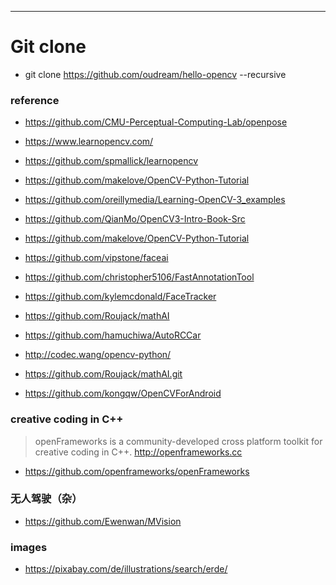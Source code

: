 
---

# Git clone
- git clone https://github.com/oudream/hello-opencv --recursive



### reference
- https://github.com/CMU-Perceptual-Computing-Lab/openpose
- https://www.learnopencv.com/
- https://github.com/spmallick/learnopencv
- https://github.com/makelove/OpenCV-Python-Tutorial
- https://github.com/oreillymedia/Learning-OpenCV-3_examples
- https://github.com/QianMo/OpenCV3-Intro-Book-Src
- https://github.com/makelove/OpenCV-Python-Tutorial
- https://github.com/vipstone/faceai
- https://github.com/christopher5106/FastAnnotationTool
- https://github.com/kylemcdonald/FaceTracker
- https://github.com/Roujack/mathAI
- https://github.com/hamuchiwa/AutoRCCar

- http://codec.wang/opencv-python/
- https://github.com/Roujack/mathAI.git
- https://github.com/kongqw/OpenCVForAndroid

### creative coding in C++
> openFrameworks is a community-developed cross platform toolkit for creative coding in C++. http://openframeworks.cc
- https://github.com/openframeworks/openFrameworks

### 无人驾驶（杂）
- https://github.com/Ewenwan/MVision

### images
- https://pixabay.com/de/illustrations/search/erde/